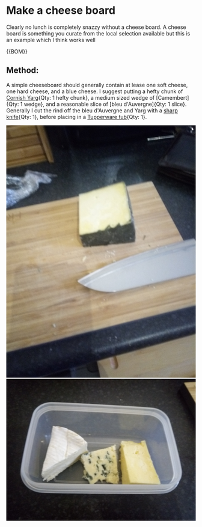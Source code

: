 
[sharp knife]:models/knife.stl "{cat:Tool,totalQty: 1}"
[Tupperware tubs]:Parts.yaml#Tupperware "{cat:Container,totalQty: 1}"

# Make a cheese board

Clearly no lunch is completely snazzy without a cheese board. A cheese board is something you curate from the local selection available but this is an example which I think works well

{{BOM}}

## Method:

A simple cheeseboard should generally contain at lease one soft cheese, one hard cheese, and a blue cheese. I suggest putting a hefty chunk of [Cornish Yarg](yarg.md){Qty: 1 hefty chunk}, a medium sized wedge of [Camembert]{Qty: 1 wedge}, and a reasonable slice of [bleu d'Auvergne]{Qty: 1 slice}. Generally I cut the rind off the bleu d'Auvergne and Yarg with a [sharp knife]{Qty: 1}, before placing in a [Tupperware tub][Tupperware tubs]{Qty: 1}.

![](images/CheeseRind.jpg "Removing the rind")![](images/Cheese.jpg) 

